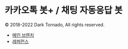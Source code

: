 # 카카오톡 봇+ / 채팅 자동응답 봇

© 2018-2022 Dark Tornado, All rights reserved.

* [메인 브렌치](https://github.com/DarkTornado/KakaoTalkBot)
* [레퍼런스](https://darktornado.github.io/KakaoTalkBot/)
